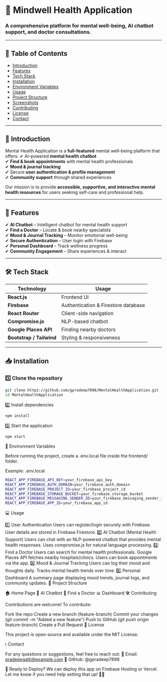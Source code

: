 # 🧠 Mindwell Health Application
### A comprehensive platform for mental well-being, AI chatbot support, and doctor consultations.

---

## 📌 Table of Contents
- [Introduction](#introduction)
- [Features](#features)
- [Tech Stack](#tech-stack)
- [Installation](#installation)
- [Environment Variables](#environment-variables)
- [Usage](#usage)
- [Project Structure](#project-structure)
- [Screenshots](#screenshots)
- [Contributing](#contributing)
- [License](#license)
- [Contact](#contact)

---

## 📖 Introduction
Mental Health Application is a **full-featured** mental well-being platform that offers:
✔ AI-powered **mental health chatbot**  
✔ **Find & book appointments** with mental health professionals  
✔ **Mood & journal tracking**  
✔ Secure **user authentication & profile management**  
✔ **Community support** through shared experiences  

Our mission is to provide **accessible, supportive, and interactive mental health resources** for users seeking self-care and professional help.

---

## 🚀 Features
✔ **AI Chatbot** – Intelligent chatbot for mental health support  
✔ **Find a Doctor** – Locate & book nearby specialists  
✔ **Mood & Journal Tracking** – Monitor emotional well-being  
✔ **Secure Authentication** – User login with Firebase  
✔ **Personal Dashboard** – Track wellness progress  
✔ **Community Engagement** – Share experiences & interact  

---

## 🛠 Tech Stack
| **Technology**   | **Usage** |
|------------------|----------|
| **React.js**     | Frontend UI |
| **Firebase**     | Authentication & Firestore database |
| **React Router** | Client-side navigation |
| **Compromise.js** | NLP-based chatbot |
| **Google Places API** | Finding nearby doctors |
| **Bootstrap / Tailwind** | Styling & responsiveness |

---

## 📥 Installation
### 1️⃣ Clone the repository  
```sh
git clone https://github.com/gpradeep7898/MentalHealthApplication.git
cd MentalHealthApplication 
```
2️⃣ Install dependencies
```sh
npm install
```
3️⃣ Start the application
```sh
npm start
```
🔑 Environment Variables

Before running the project, create a .env.local file inside the frontend/ folder.

Example: .env.local
```sh
REACT_APP_FIREBASE_API_KEY=your_firebase_api_key
REACT_APP_FIREBASE_AUTH_DOMAIN=your_firebase_auth_domain
REACT_APP_FIREBASE_PROJECT_ID=your_firebase_project_id
REACT_APP_FIREBASE_STORAGE_BUCKET=your_firebase_storage_bucket
REACT_APP_FIREBASE_MESSAGING_SENDER_ID=your_firebase_messaging_sender_id
REACT_APP_FIREBASE_APP_ID=your_firebase_app_id
````
💻 Usage

1️⃣ User Authentication
Users can register/login securely with Firebase.
User details are stored in Firebase Firestore.
2️⃣ AI Chatbot (Mental Health Support)
Users can chat with an NLP-powered chatbot that provides mental health responses.
Uses compromise.js for natural language processing.
3️⃣ Find a Doctor
Users can search for mental health professionals.
Google Places API fetches nearby hospitals/clinics.
Users can book appointments via the app.
4️⃣ Mood & Journal Tracking
Users can log their mood and thoughts daily.
Tracks mental health trends over time.
5️⃣ Personal Dashboard
A summary page displaying mood trends, journal logs, and community updates.
📂 Project Structure


🏠 Home Page
🤖 AI Chatbot
🏥 Find a Doctor
📊 Dashboard
🛠 Contributing

Contributions are welcome!
To contribute:

Fork the repo
Create a new branch (feature-branch)
Commit your changes (git commit -m "Added a new feature")
Push to GitHub (git push origin feature-branch)
Create a Pull Request
📜 License

This project is open-source and available under the MIT License.

📞 Contact

For any questions or suggestions, feel free to reach out:
📧 Email: pradeepgatti@example.com
🐙 GitHub: @gpradeep7898

🚀 Ready to Deploy?
We can deploy this app on Firebase Hosting or Vercel. Let me know if you need help setting that up! 🚀🔥
